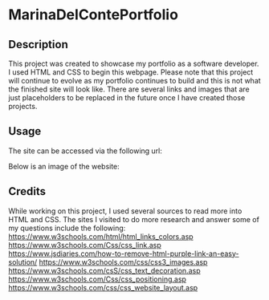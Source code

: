 # MarinaDelContePortfolio

## Description
This project was created to showcase my portfolio as a software developer. I used HTML and CSS to begin this webpage. Please note that this project will continue to evolve as my portfolio continues to build and this is not what the finished site will look like. There are several links and images that are just placeholders to be replaced in the future once I have created those projects.


## Usage

The site can be accessed via the following url:

Below is an image of the website:


## Credits

While working on this project, I used several sources to read more into HTML and CSS. The sites I visited to do more research and answer some of my questions include the following:
https://www.w3schools.com/html/html_links_colors.asp
https://www.w3schools.com/Css/css_link.asp 
https://www.jsdiaries.com/how-to-remove-html-purple-link-an-easy-solution/
https://www.w3schools.com/css/css3_images.asp
https://www.w3schools.com/csS/css_text_decoration.asp 
https://www.w3schools.com/Css/css_positioning.asp
https://www.w3schools.com/css/css_website_layout.asp


